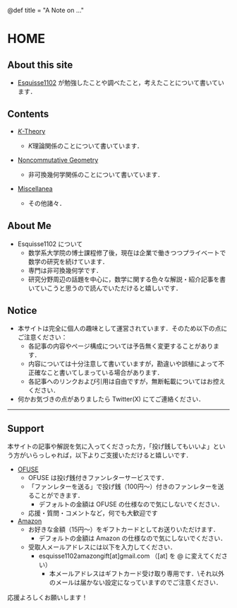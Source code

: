 @def title = "A Note on ..."


# HOME

## About this site
- [Esquisse1102](https://twitter.com/Esquisse1102) が勉強したことや調べたこと，考えたことについて書いています．

## Contents

- [$K$-Theory](/K-Theory/)
  - $K$理論関係のことについて書いています．

- [Noncommutative Geometry](/NCG/)
  - 非可換幾何学関係のことについて書いています．

- [Miscellanea](/Miscellanea/)
  - その他諸々．

## About Me
- Esquisse1102 について
  - 数学系大学院の博士課程修了後，現在は企業で働きつつプライベートで数学の研究を続けています．
  - 専門は非可換幾何学です．
  - 研究分野周辺の話題を中心に，数学に関する色々な解説・紹介記事を書いていこうと思うので読んでいただけると嬉しいです．


## Notice
- 本サイトは完全に個人の趣味として運営されています．そのため以下の点にご注意ください：
  - 各記事の内容やページ構成については予告無く変更することがあります．
  - 内容については十分注意して書いていますが，勘違いや誤植によって不正確なこと書いてしまっている場合があります．
  - 各記事へのリンクおよび引用は自由ですが，無断転載についてはお控えください．
- 何かお気づきの点がありましたら Twitter(X) にてご連絡ください．

---

## Support
本サイトの記事や解説を気に入ってくださった方，「投げ銭してもいいよ」という方がいらっしゃれば，以下よりご支援いただけると嬉しいです．
- [OFUSE](https://ofuse.me/esquisse1102)
  - OFUSE は投げ銭付きファンレターサービスです．
  - 「ファンレターを送る」で投げ銭（100円〜）付きのファンレターを送ることができます．
    - デフォルトの金額は OFUSE の仕様なので気にしないでください．
  - 応援・質問・コメントなど，何でも大歓迎です
- [Amazon](https://www.amazon.co.jp/dp/B004N3APDM )
  - お好きな金額（15円〜）をギフトカードとしてお送りいただけます．
    - デフォルトの金額は Amazon の仕様なので気にしないでください．
  - 受取人メールアドレスには以下を入力してください．
    - esquisse1102amazongift[at]gmail.com （[at] を @ に変えてください）
      - 本メールアドレスはギフトカード受け取り専用です．\\それ以外のメールは届かない設定になっていますのでご注意ください．

応援よろしくお願いします！